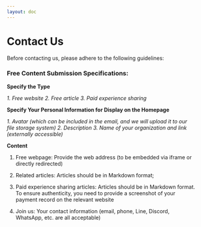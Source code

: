 ```yaml
---
layout: doc
---
```


# Contact Us

Before contacting us, please adhere to the following guidelines:

### Free Content Submission Specifications:

**Specify the Type**

*1. Free website 2. Free article 3. Paid experience sharing*

**Specify Your Personal Information for Display on the Homepage**

*1. Avatar (which can be included in the email, and we will upload it to our file storage system) 2. Description 3. Name of your organization and link (externally accessible)*

**Content**

1. Free webpage: Provide the web address (to be embedded via iframe or directly redirected)

2. Related articles: Articles should be in Markdown format;

3. Paid experience sharing articles: Articles should be in Markdown format. To ensure authenticity, you need to provide a screenshot of your payment record on the relevant website

4. Join us: Your contact information (email, phone, Line, Discord, WhatsApp, etc. are all acceptable)